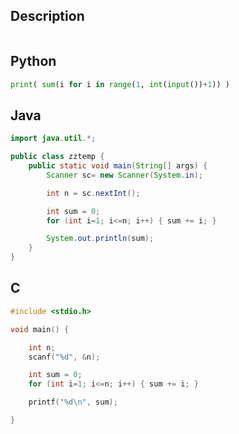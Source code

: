## Description
```
```
## Python
```python
print( sum(i for i in range(1, int(input())+1)) )
```
## Java
```java
import java.util.*;

public class zztemp {
	public static void main(String[] args) {		
		Scanner sc= new Scanner(System.in);

		int n = sc.nextInt();

		int sum = 0;
		for (int i=1; i<=n; i++) { sum += i; }

		System.out.println(sum);
	}
}
```
## C
```c
#include <stdio.h>

void main() {

	int n;
	scanf("%d", &n);

	int sum = 0;
	for (int i=1; i<=n; i++) { sum += i; }

	printf("%d\n", sum);

}

```